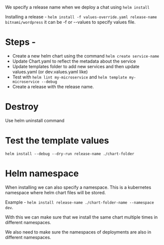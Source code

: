 We specify a release name when we deploy a chat using `helm install`

Installing a release - `helm install -f values-override.yaml release-name bitnami/wordpress` it can be -f or --values to specify values file.

# Steps -

- Create a new helm chart using the command `helm create service-name`
- Update Chart.yaml to reflect the metadata about the service
- Update templates folder to add new services and then update values.yaml (or dev.values.yaml like)
- Test with `helm lint my-microservice` and `helm template my-microservice --debug`
- Create a release with the release name. 


# Destroy 

Use helm uninstall command 


# Test the template values 

`helm install --debug --dry-run release-name ./chart-folder`

# Helm namespace 

When installing we can also specify a namespace. This is a kubernetes namespace where helm chart files will be stored. 

Example - `helm install release-name ./chart-folder-name --namespace dev`. 

With this we can make sure that we install the same chart multiple times in different namespaces. 

We also need to make sure the namespaces of deployments are also in different namespaces. 